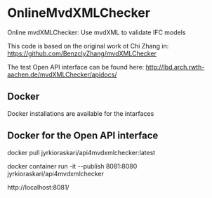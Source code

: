 # OnlineMvdXMLChecker
Online mvdXMLChecker: Use mvdXML to validate IFC models


This code is based on the original work ot Chi Zhang in: 	
https://github.com/BenzclyZhang/mvdXMLChecker


The test Open API interface can be found here:
http://lbd.arch.rwth-aachen.de/mvdXMLChecker/apidocs/

## Docker
Docker installations are available for the intarfaces

## Docker for the Open API interface

docker pull jyrkioraskari/api4mvdxmlchecker:latest

docker container run -it --publish 8081:8080 jyrkioraskari/api4mvdxmlchecker

http://localhost:8081/



